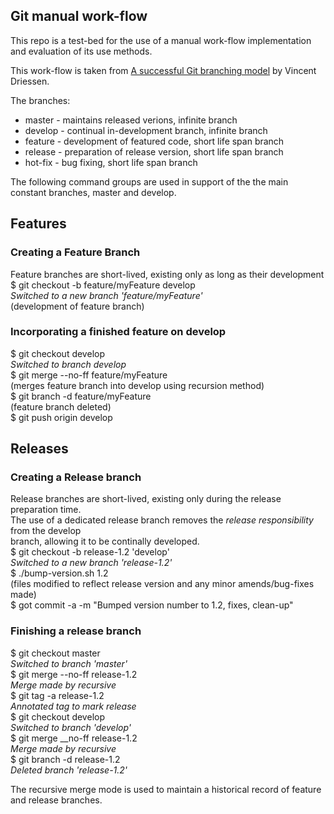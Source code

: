 ## Git manual work-flow

This repo is a test-bed for the use of a manual work-flow implementation and
evaluation of its use methods.

This work-flow is taken from [A successful Git branching
model](http://nvie.com/posts/a-successful-git-branching-model/) by Vincent
Driessen.

The branches:
- master - maintains released verions, infinite branch
- develop - continual in-development branch, infinite branch
- feature - development of featured code, short life span branch
- release - preparation of release version, short life span branch
- hot-fix - bug fixing, short life span branch

The following command groups are used in support of the the main
constant branches, master and develop.

## Features
### Creating a Feature Branch
Feature branches are short-lived, existing only as long as their development\
$ git checkout -b feature/myFeature develop\
_Switched to a new branch 'feature/myFeature'_\
(development of feature branch)

### Incorporating a finished feature on develop
$ git checkout develop\
_Switched to branch develop_\
$ git merge --no-ff feature/myFeature\
(merges feature branch into develop using recursion method)\
$ git branch -d feature/myFeature\
(feature branch deleted)\
$ git push origin develop

## Releases
### Creating a Release branch
Release branches are short-lived, existing only during the release preparation time.\
The use of a dedicated release branch removes the _release responsibility_ from the develop\
branch, allowing it to be continally developed.\
$ git checkout -b release-1.2 'develop'\
_Switched to a new branch 'release-1.2'_\
$ ./bump-version.sh 1.2\
(files modified to reflect release version and any minor amends/bug-fixes made)\
$ got commit -a -m "Bumped version number to 1.2, fixes, clean-up"

### Finishing a release branch
$ git checkout master\
_Switched to branch 'master'_\
$ git merge --no-ff release-1.2\
_Merge made by recursive_\
$ git tag -a release-1.2\
_Annotated tag to mark release_\
$ git checkout develop\
_Switched to branch 'develop'_\
$ git merge \__no-ff release-1.2\
_Merge made by recursive_\
$ git branch -d release-1.2\
_Deleted branch 'release-1.2'_


The recursive merge mode is used to maintain a historical record of feature and release branches.
